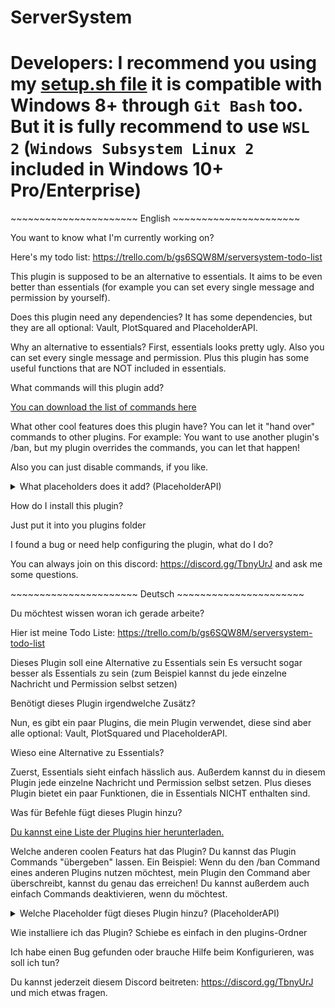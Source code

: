 # ServerSystem

# Developers: I recommend you using my [setup.sh file](https://raw.githubusercontent.com/TheBlackEntity/ServerSystem/files/setup.sh) it is compatible with Windows 8+ through `Git Bash` too. But it is fully recommend to use `WSL 2` (`Windows Subsystem Linux 2` included in Windows 10+ Pro/Enterprise)

\~~~~~~~~~~~~~~~~~~~~~~ English ~~~~~~~~~~~~~~~~~~~~~~

You want to know what I'm currently working on?

Here's my todo list:
https://trello.com/b/gs6SQW8M/serversystem-todo-list

This plugin is supposed to be an alternative to essentials.
It aims to be even better than essentials (for example you can set every single message and permission by yourself).


Does this plugin need any dependencies?
It has some dependencies, but they are all optional: Vault, PlotSquared and PlaceholderAPI.


Why an alternative to essentials?
First, essentials looks pretty ugly.
Also you can set every single message and permission.
Plus this plugin has some useful functions that are NOT included in essentials.

What commands will this plugin add?

[You can download the list of commands here](https://www.dropbox.com/s/62f56n2flw8pvbe/Command_Reference.pdf?dl=0)


What other cool features does this plugin have?
You can let it "hand over" commands to other plugins.
For example:
You want to use another plugin's /ban, but my plugin overrides the commands, you can let that happen!

Also you can just disable commands, if you like.

<details><summary>What placeholders does it add? (PlaceholderAPI)</summary>
<pre>

%serversystem_money% -> Shows the unformatted balance

%serversystem_formattedmoney% -> Shows the formatted balance

%serversystem_drop% -> Shows if the player can drop items in vanish

%serversystem_pickup% -> Shows if the player can pick up items in vanish

%serversystem_chat% -> Shows if the place can chat in vanish

%serversystem_interact% -> Shows if the player can interact in vanish

%serversystem_vanish% -> Shows if the player is in vanish

%serversystem_god% -> Shows if the player is in god mode</pre>
</details>

How do I install this plugin?

Just put it into you plugins folder

I found a bug or need help configuring the plugin, what do I do?

You can always join on this discord: https://discord.gg/TbnyUrJ and ask me some questions.

\~~~~~~~~~~~~~~~~~~~~~~ Deutsch ~~~~~~~~~~~~~~~~~~~~~~

Du möchtest wissen woran ich gerade arbeite?

Hier ist meine Todo Liste:
https://trello.com/b/gs6SQW8M/serversystem-todo-list

Dieses Plugin soll eine Alternative zu Essentials sein
Es versucht sogar besser als Essentials zu sein (zum Beispiel kannst du jede einzelne Nachricht und Permission selbst setzen)


Benötigt dieses Plugin irgendwelche Zusätz?

Nun, es gibt ein paar Plugins, die mein Plugin verwendet, diese sind aber alle optional:
Vault, PlotSquared und PlaceholderAPI.


Wieso eine Alternative zu Essentials?

Zuerst, Essentials sieht einfach hässlich aus.
Außerdem kannst du in diesem Plugin jede einzelne Nachricht und Permission selbst setzen.
Plus dieses Plugin bietet ein paar Funktionen, die in Essentials NICHT enthalten sind.

Was für Befehle fügt dieses Plugin hinzu?

[Du kannst eine Liste der Plugins hier herunterladen.](https://www.dropbox.com/s/62f56n2flw8pvbe/Command_Reference.pdf?dl=0)


Welche anderen coolen Featurs hat das Plugin?
Du kannst das Plugin Commands "übergeben" lassen.
Ein Beispiel:
Wenn du den /ban Command eines anderen Plugins nutzen möchtest, mein Plugin den Command aber überschreibt, kannst du genau das erreichen!
Du kannst außerdem auch einfach Commands deaktivieren, wenn du möchtest.

<details><summary>Welche Placeholder fügt dieses Plugin hinzu? (PlaceholderAPI)</summary>
<pre>

%serversystem_money% -> Gibt den unformatierten Kontostand aus

%serversystem_formattedmoney% -> Gibt den formatierten Kontostand aus

%serversystem_drop% -> Zeigt ob der Spieler im Vanish Items droppen kann

%serversystem_pickup% -> Zeigt ob der Spieler im Vanish Items aufheben kann

%serversystem_chat% -> Zeigt ob der Spieler im Vanish Nachrichten schreiben kann

%serversystem_interact% -> Zeigt ob der Spieler im Vanish mit Blöcken interargieren kann

%serversystem_vanish% -> Zeigt ob der Spieler im Vanish ist

%serversystem_god% -> Zeigt ob der Spieler im GodMode ist</pre>
</details>
 

Wie installiere ich das Plugin?
Schiebe es einfach in den plugins-Ordner

Ich habe einen Bug gefunden oder brauche Hilfe beim Konfigurieren, was soll ich tun?

Du kannst jederzeit diesem Discord beitreten: https://discord.gg/TbnyUrJ und mich etwas fragen.
